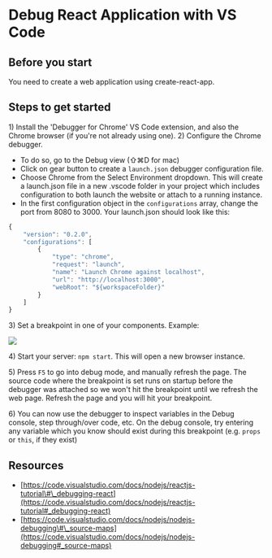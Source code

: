 # Debug React Application with VS Code

## Before you start

You need to create a web application using create-react-app.

## Steps to get started

1\) Install the 'Debugger for Chrome' VS Code extension, and also the Chrome browser \(if you're not already using one\). 2\) Configure the Chrome debugger.

* To do so, go to the Debug view \(⇧⌘D for mac\)
* Click on gear button to create a `launch.json` debugger configuration file.
* Choose Chrome from the Select Environment dropdown. This will create a launch.json file in a new .vscode folder in your project which includes configuration to both launch the website or attach to a running instance.
* In the first configuration object in the `configurations` array, change the port from 8080 to 3000. Your launch.json should look like this:

```javascript
{
    "version": "0.2.0",
    "configurations": [
        {
            "type": "chrome",
            "request": "launch",
            "name": "Launch Chrome against localhost",
            "url": "http://localhost:3000",
            "webRoot": "${workspaceFolder}"
        }
    ]
}
```

3\) Set a breakpoint in one of your components. Example:

![](../../.gitbook/assets/react_breakpoint.png)

4\) Start your server: `npm start`. This will open a new browser instance.

5\) Press `F5` to go into debug mode, and manually refresh the page. The source code where the breakpoint is set runs on startup before the debugger was attached so we won't hit the breakpoint until we refresh the web page. Refresh the page and you will hit your breakpoint.

6\) You can now use the debugger to inspect variables in the Debug console, step through/over code, etc. On the debug console, try entering any variable which you know should exist during this breakpoint \(e.g. `props` or `this`, if they exist\)

## Resources

* [https://code.visualstudio.com/docs/nodejs/reactjs-tutorial\#\_debugging-react](https://code.visualstudio.com/docs/nodejs/reactjs-tutorial#_debugging-react)
* [https://code.visualstudio.com/docs/nodejs/nodejs-debugging\#\_source-maps](https://code.visualstudio.com/docs/nodejs/nodejs-debugging#_source-maps)

